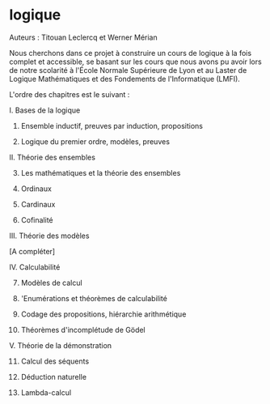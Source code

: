 # logique

Auteurs : Titouan Leclercq et Werner Mérian

Nous cherchons dans ce projet à construire un cours de logique à la fois complet et accessible, se basant sur les cours que nous avons pu avoir lors de notre scolarité à l'École Normale Supérieure de Lyon et au Laster de Logique Mathématiques et des Fondements de l'Informatique (LMFI).

L'ordre des chapitres est le suivant :

I. Bases de la logique

1. Ensemble inductif, preuves par induction, propositions

2. Logique du premier ordre, modèles, preuves

II. Théorie des ensembles

3. Les mathématiques et la théorie des ensembles

4. Ordinaux

5. Cardinaux

6. Cofinalité

III. Théorie des modèles

[A compléter]

IV. Calculabilité

7. Modèles de calcul

8. \'Enumérations et théorèmes de calculabilité

9. Codage des propositions, hiérarchie arithmétique

10. Théorèmes d'incomplétude de Gödel

V. Théorie de la démonstration

11. Calcul des séquents

12. Déduction naturelle

13. Lambda-calcul
